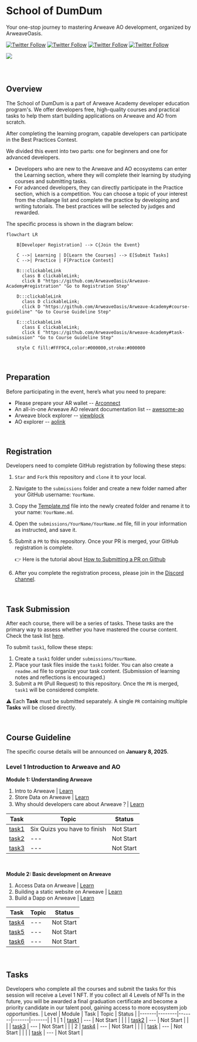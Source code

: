 
<!-- [中文](https://github.com/ArweaveOasis/Arweave-AO-Dev-Learning/blob/main/README_CN.md) / English -->


# School of DumDum
<div>
  <p>
   Your one-stop journey to mastering Arweave AO development, organized by ArweaveOasis.
  </p>
  <p>
    <a href="https://x.com/ArweaveEco"><img alt="Twitter Follow" src="https://img.shields.io/twitter/follow/ArweaveEco"></a>
    <a href="https://x.com/aoTheComputer"><img alt="Twitter Follow" src="https://img.shields.io/twitter/follow/AO"></a>
    <a href="https://x.com/fwdresearch"><img alt="Twitter Follow" src="https://img.shields.io/twitter/follow/fwdresearch"></a>
    <a href="https://x.com/ArweaveOasis"><img alt="Twitter Follow" src="https://img.shields.io/twitter/follow/ArweaveOasis"></a>
  </p>
  <img src="https://github.com/ArweaveOasis/Arweave-Academy/blob/main/doc/image/school%20of%20dumdum.jpg" style="margin: 0 auto 40px;" />
</div>


## Overview
The School of DumDum is a part of Arweave Academy developer education program's. We offer developers free, high-quality courses and practical tasks to help them start building applications on Arweave and AO from scratch.

After completing the learning program, capable developers can participate in the Best Practices Contest.

We divided this event into two parts: one for beginners and one for advanced developers.
- Developers who are new to the Arweave and AO ecosystems can enter the Learning section, where they will complete their learning by studying courses and submitting tasks.
- For advanced developers, they can directly participate in the Practice section, which is a competition. You can choose a topic of your interest from the challange list and complete the practice by developing and writing tutorials. The best practices will be selected by judges and rewarded. 

The specific process is shown in the diagram below:

```mermaid
flowchart LR
    
    B[Developer Registration] --> C{Join the Event}
    
    C -->| Learning | D[Learn the Courses] --> E[Submit Tasks]
    C -->| Practice | F[Practice Contest]

    B:::clickableLink
      class B clickableLink;
      click B "https://github.com/ArweaveOasis/Arweave-Academy#registration" "Go to Registration Step"

    D:::clickableLink
      class D clickableLink;
      click D "https://github.com/ArweaveOasis/Arweave-Academy#course-guideline" "Go to Course Guideline Step"
    
    E:::clickableLink
      class E clickableLink;
      click E "https://github.com/ArweaveOasis/Arweave-Academy#task-submission" "Go to Course Guideline Step"

    style C fill:#FFF9C4,color:#000000,stroke:#000000

```
<br>

## Preparation
Before participating in the event, here’s what you need to prepare:
- Please prepare your AR wallet -- [Arconnect](https://www.arconnect.io/)
- An all-in-one Arweave AO relevant documentation list -- [awesome-ao](https://github.com/ArweaveOasis/awesome-ao)
- Arweave block explorer -- [viewblock](https://viewblock.io/arweave)
- AO explorer -- [aolink](https://www.ao.link/)

<br>

## Registration
Developers need to complete GitHub registration by following these steps:

1. `Star` and `Fork` this repository and `clone` it to your local.
2. Navigate to the `submissions` folder and create a new folder named after your GitHub username: `YourName`.
3. Copy the [Template.md](./template.md) file into the newly created folder and rename it to your name: `YourName.md`.
4. Open the `submissions/YourName/YourName.md` file, fill in your information as instructed, and save it.
5. Submit a `PR` to this repository. Once your PR is merged, your GitHub registration is complete. 

   👉 Here is the tutorial about [How to Submitting a PR on Github](./doc/How%20to%20Submitting%20a%20PR%20on%20Github.md)
6. After you complete the registration process, please join in the [Discord channel](https://discord.gg/Z7R7Az6T).

<br>


## Task Submission
After each course, there will be a series of tasks. These tasks are the primary way to assess whether you have mastered the course content. Check the task list [here](#tasks). 

To submit `task1`, follow these steps:

1. Create a `task1` folder under `submissions/YourName`.
2. Place your task files inside the `task1` folder. You can also create a `readme.md` file to organize your task content. (Submission of learning notes and reflections is encouraged.)
3. Submit a `PR` (Pull Request) to this repository. Once the `PR` is merged, `task1` will be considered complete.

⚠️ Each **Task** must be submitted separately. A single `PR` containing multiple **Tasks** will be closed directly.

<br>

## Course Guideline
The specific course details will be announced on **January 8, 2025**.

### Level 1 Introduction to Arweave and AO
**Module 1: Understanding Arweave**

1. Intro to Arweave | [Learn](https://academy.developerdao.com/tracks/arweave-101/1)
2. Store Data on Arweave | [Learn](https://academy.developerdao.com/tracks/arweave-101/3)
3. Why should developers care about Arweave？| [Learn]()

| Task | Topic | Status |
|-------|-------|-------|
| [task1](./task/task1.md) | Six Quizs you have to finish | Not Start |
| [task2](./task/task2.md) | --- | Not Start | 
| [task3](./task/task3.md) | --- | Not Start |

<br>

**Module 2: Basic development on Arweave**

1. Access Data on Arweave | [Learn](https://academy.developerdao.com/tracks/arweave-101/2)
2. Building a static website on Arweave | [Learn](https://academy.developerdao.com/tracks/arweave-101/4)
3. Build a Dapp on Arweave | [Learn](https://academy.developerdao.com/tracks/arweave-101/5)

| Task | Topic | Status |
|-------|-------|-------|
| [task4](./task/task1.md) | --- | Not Start |
| [task5](./task/task2.md) | --- | Not Start | 
| [task6](./task/task3.md) | --- | Not Start |

<br>


## Tasks
Developers who complete all the courses and submit the tasks for this session will receive a Level 1 NFT. If you collect all 4 Levels of NFTs in the future, you will be awarded a final graduation certificate and become a priority candidate in our talent pool, gaining access to more ecosystem job opportunities.
| Level | Module | Task | Topic | Status |
|-------|--------|-------|-------|-------|
|   1   |    1   | [task1](./task/task1.md) | --- | Not Start |
|       |        | [task2](./task/task2.md) | --- | Not Start | 
|       |        | [task3](./task/task3.md) | --- | Not Start |
|       |    2   | [task4](./task/task4.md) | --- | Not Start |
|       |        | [task]() | --- | Not Start |
|       |        | [task]() | --- | Not Start |

<br>
